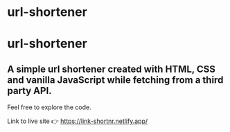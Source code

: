 # url-shortener
# url-shortener


## A simple url shortener created with HTML, CSS and vanilla JavaScript while fetching from a third party API.

Feel free to explore the code. 

Link to live site 👉 https://link-shortnr.netlify.app/
